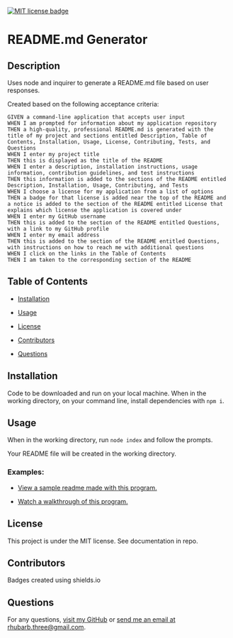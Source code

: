 [![MIT license badge](https://img.shields.io/badge/License-MIT-green})](https://shields.io/)

# README.md Generator

## Description

Uses node and inquirer to generate a README.md file based on user responses.

Created based on the following acceptance criteria:

```
GIVEN a command-line application that accepts user input
WHEN I am prompted for information about my application repository
THEN a high-quality, professional README.md is generated with the title of my project and sections entitled Description, Table of Contents, Installation, Usage, License, Contributing, Tests, and Questions
WHEN I enter my project title
THEN this is displayed as the title of the README
WHEN I enter a description, installation instructions, usage information, contribution guidelines, and test instructions
THEN this information is added to the sections of the README entitled Description, Installation, Usage, Contributing, and Tests
WHEN I choose a license for my application from a list of options
THEN a badge for that license is added near the top of the README and a notice is added to the section of the README entitled License that explains which license the application is covered under
WHEN I enter my GitHub username
THEN this is added to the section of the README entitled Questions, with a link to my GitHub profile
WHEN I enter my email address
THEN this is added to the section of the README entitled Questions, with instructions on how to reach me with additional questions
WHEN I click on the links in the Table of Contents
THEN I am taken to the corresponding section of the README
```

## Table of Contents

- [Installation](#installation)

- [Usage](#usage)

- [License](#license)

- [Contributors](#contributors)

- [Questions](#questions)

## <a id="installation"></a>Installation

Code to be downloaded and run on your local machine. When in the working directory, on your command line, install dependencies with `npm i`.

## <a id="usage"></a>Usage

When in the working directory, run `node index` and follow the prompts.

Your README file will be created in the working directory.

### Examples:

- [View a sample readme made with this program.](./sample-README.md)

- [Watch a walkthrough of this program.](https://drive.google.com/file/d/1LUE2a4eqjC1nT0n7EC5R2DtDHpURwRx1/view?usp=share_link)

## <a id="license"></a>License

This project is under the MIT license. See documentation in repo.

## <a id='contributors'></a>Contributors

Badges created using shields.io

## <a id="questions"></a>Questions

For any questions, [visit my GitHub](https://github.com/rhubarb414)
or [send me an email at rhubarb.three@gmail.com](mailto:rhubarb.three@gmail.com).
